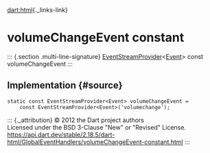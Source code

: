 [dart:html](../../dart-html/dart-html-library){._links-link}

volumeChangeEvent constant
==========================

::: {.section .multi-line-signature}
[EventStreamProvider](../eventstreamprovider-class)\<[Event](../event-class)\>
const volumeChangeEvent
:::

Implementation {#source}
--------------

``` {.language-dart data-language="dart"}
static const EventStreamProvider<Event> volumeChangeEvent =
    const EventStreamProvider<Event>('volumechange');
```

::: {._attribution}
© 2012 the Dart project authors\
Licensed under the BSD 3-Clause \"New\" or \"Revised\" License.\
<https://api.dart.dev/stable/2.18.5/dart-html/GlobalEventHandlers/volumeChangeEvent-constant.html>
:::
